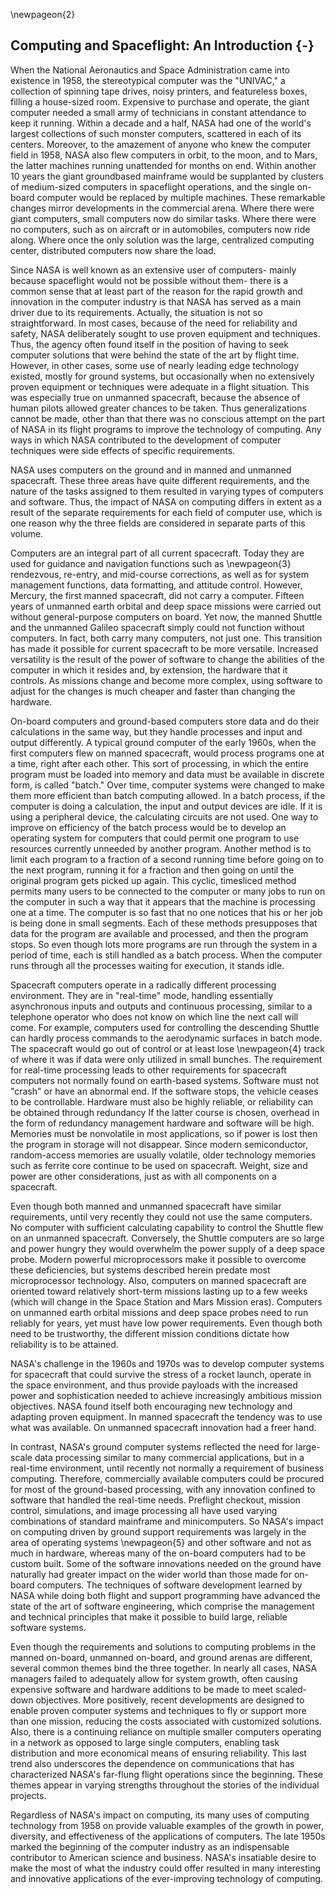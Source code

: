 \newpageon{2}

## Computing and Spaceflight: An Introduction {-}

When the National Aeronautics and Space Administration came
into existence in 1958, the stereotypical computer was the "UNIVAC," a
collection of spinning tape drives, noisy printers, and featureless
boxes, filling a house-sized room. Expensive to purchase and operate,
the giant computer needed a small army of technicians in constant
attendance to keep it running. Within a decade and a half, NASA had one
of the world's largest collections of such monster computers, scattered
in each of its centers. Moreover, to the amazement of anyone who knew
the computer field in 1958, NASA also flew computers in orbit, to the
moon, and to Mars, the latter machines running unattended for months on
end. Within another 10 years the giant groundbased mainframe would be
supplanted by clusters of medium-sized computers in spaceflight
operations, and the single on-board computer would be replaced by
multiple machines. These remarkable changes mirror developments in the
commercial arena. Where there were giant computers, small computers now
do similar tasks. Where there were no computers, such as on aircraft or
in automobiles, computers now ride along. Where once the only solution
was the large, centralized computing center, distributed computers now
share the load.

Since NASA is well known as an extensive user of computers- mainly
because spaceflight would not be possible without them- there is a
common sense that at least part of the reason for the rapid growth and
innovation in the computer industry is that NASA has served as a main
driver due to its requirements. Actually, the situation is not so
straightforward. In most cases, because of the need for reliability and
safety, NASA deliberately sought to use proven equipment and techniques.
Thus, the agency often found itself in the position of having to seek
computer solutions that were behind the state of the art by flight time.
However, in other cases, some use of nearly leading edge technology
existed, mostly for ground systems, but occasionally when no extensively
proven equipment or techniques were adequate in a flight situation. This
was especially true on unmanned spacecraft, because the absence of human
pilots allowed greater chances to be taken. Thus generalizations cannot
be made, other than that there was no conscious attempt on the part of
NASA in its flight programs to improve the technology of computing. Any
ways in which NASA contributed to the development of computer techniques
were side effects of specific requirements.

NASA uses computers on the ground and in manned and unmanned spacecraft.
These three areas have quite different requirements, and the nature of
the tasks assigned to them resulted in varying types of computers and
software. Thus, the impact of NASA on computing differs in extent as a
result of the separate requirements for each field of computer use,
which is one reason why the three fields are considered in separate
parts of this volume.

Computers are an integral part of all current spacecraft. Today they are
used for guidance and navigation functions such as \newpageon{3} rendezvous,
re-entry, and mid-course corrections, as well as for system management
functions, data formatting, and attitude control. However, Mercury, the
first manned spacecraft, did not carry a computer. Fifteen years of
unmanned earth orbital and deep space missions were carried out without
general-purpose computers on board. Yet now, the manned Shuttle and the
unmanned Galileo spacecraft simply could not function without computers.
In fact, both carry many computers, not just one. This transition has
made it possible for current spacecraft to be more versatile. Increased
versatility is the result of the power of software to change the
abilities of the computer in which it resides and, by extension, the
hardware that it controls. As missions change and become more complex,
using software to adjust for the changes is much cheaper and faster than
changing the hardware.

On-board computers and ground-based computers store data and do their
calculations in the same way, but they handle processes and input and
output differently. A typical ground computer of the early 1960s, when
the first computers flew on manned spacecraft, would process programs
one at a time, right after each other. This sort of processing, in which
the entire program must be loaded into memory and data must be available
in discrete form, is called "batch." Over time, computer systems were
changed to make them more efficient than batch computing allowed. In a
batch process, if the computer is doing a calculation, the input and
output devices are idle. If it is using a peripheral device, the
calculating circuits are not used. One way to improve on efficiency of
the batch process would be to develop an operating system for computers
that could permit one program to use resources currently unneeded by
another program. Another method is to limit each program to a fraction
of a second running time before going on to the next program, running it
for a fraction and then going on until the original program gets picked
up again. This cyclic, timesliced method permits many users to be
connected to the computer or many jobs to run on the computer in such a
way that it appears that the machine is processing one at a time. The
computer is so fast that no one notices that his or her job is being
done in small segments. Each of these methods presupposes that data for
the program are available and processed, and then the program stops. So
even though lots more programs are run through the system in a period of
time, each is still handled as a batch process. When the computer runs
through all the processes waiting for execution, it stands idle.

Spacecraft computers operate in a radically different processing
environment. They are in "real-time" mode, handling essentially
asynchronous inputs and outputs and continuous processing, similar to a
telephone operator who does not know on which line the next call will
come. For example, computers used for controlling the descending Shuttle
can hardly process commands to the aerodynamic surfaces in batch mode.
The spacecraft would go out of control or at least lose \newpageon{4} track
of where it was if data were only utilized in small bunches. The
requirement for real-time processing leads to other requirements for
spacecraft computers not normally found on earth-based systems. Software
must not "crash" or have an abnormal end. If the software stops, the
vehicle ceases to be controllable. Hardware must also be highly
reliable, or reliability can be obtained through redundancy If the
latter course is chosen, overhead in the form of redundancy management
hardware and software will be high. Memories must be nonvolatile in most
applications, so if power is lost then the program in storage will not
disappear. Since modern semiconductor, random-access memories are
usually volatile, older technology memories such as ferrite core
continue to be used on spacecraft. Weight, size and power are other
considerations, just as with all components on a spacecraft.

Even though both manned and unmanned spacecraft have similar
requirements, until very recently they could not use the same computers.
No computer with sufficient calculating capability to control the
Shuttle flew on an unmanned spacecraft. Conversely, the Shuttle
computers are so large and power hungry they would overwhelm the power
supply of a deep space probe. Modern powerful microprocessors make it
possible to overcome these deficiencies, but systems described herein
predate most microprocessor technology. Also, computers on manned
spacecraft are oriented toward relatively short-term missions lasting up
to a few weeks (which will change in the Space Station and Mars Mission
eras). Computers on unmanned earth orbital missions and deep space
probes need to run reliably for years, yet must have low power
requirements. Even though both need to be trustworthy, the different
mission conditions dictate how reliability is to be attained.

NASA's challenge in the 1960s and 1970s was to develop computer systems
for spacecraft that could survive the stress of a rocket launch, operate
in the space environment, and thus provide payloads with the increased
power and sophistication needed to achieve increasingly ambitious
mission objectives. NASA found itself both encouraging new technology
and adapting proven equipment. In manned spacecraft the tendency was to
use what was available. On unmanned spacecraft innovation had a freer
hand.

In contrast, NASA's ground computer systems reflected the need for
large-scale data processing similar to many commercial applications, but
in a real-time environment, until recently not normally a requirement of
business computing. Therefore, commercially available computers could be
procured for most of the ground-based processing, with any innovation
confined to software that handled the real-time needs. Preflight
checkout, mission control, simulations, and image processing all have
used varying combinations of standard mainframe and minicomputers. So
NASA's impact on computing driven by ground support requirements was
largely in the area of operating systems \newpageon{5} and other software
and not as much in hardware, whereas many of the on-board computers had
to be custom built. Some of the software innovations needed on the
ground have naturally had greater impact on the wider world than those
made for on-board computers. The techniques of software development
learned by NASA while doing both flight and support programming have
advanced the state of the art of software engineering, which comprise
the management and technical principles that make it possible to build
large, reliable software systems.

Even though the requirements and solutions to computing problems in the
manned on-board, unmanned on-board, and ground arenas are different,
several common themes bind the three together. In nearly all cases, NASA
managers failed to adequately allow for system growth, often causing
expensive software and hardware additions to be made to meet scaled-down
objectives. More positively, recent developments are designed to enable
proven computer systems and techniques to fly or support more than one
mission, reducing the costs associated with customized solutions. Also,
there is a continuing reliance on multiple smaller computers operating
in a network as opposed to large single computers, enabling task
distribution and more economical means of ensuring reliability. This
last trend also underscores the dependence on communications that has
characterized NASA's far-flung flight operations since the beginning.
These themes appear in varying strengths throughout the stories of the
individual projects.

Regardless of NASA's impact on computing, its many uses of computing
technology from 1958 on provide valuable examples of the growth in
power, diversity, and effectiveness of the applications of computers.
The late 1950s marked the beginning of the computer industry as an
indispensable contributor to American science and business. NASA's
insatiable desire to make the most of what the industry could offer
resulted in many interesting and innovative applications of the
ever-improving technology of computing.
